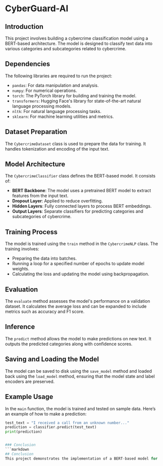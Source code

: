 # CyberGuard-AI

## Introduction
This project involves building a cybercrime classification model using a BERT-based architecture. The model is designed to classify text data into various categories and subcategories related to cybercrime.

## Dependencies
The following libraries are required to run the project:
- `pandas`: For data manipulation and analysis.
- `numpy`: For numerical operations.
- `torch`: The PyTorch library for building and training the model.
- `transformers`: Hugging Face's library for state-of-the-art natural language processing models.
- `nltk`: For natural language processing tasks.
- `sklearn`: For machine learning utilities and metrics.

## Dataset Preparation
The `CybercrimeDataset` class is used to prepare the data for training. It handles tokenization and encoding of the input text.

## Model Architecture
The `CybercrimeClassifier` class defines the BERT-based model. It consists of:
- **BERT Backbone**: The model uses a pretrained BERT model to extract features from the input text.
- **Dropout Layer**: Applied to reduce overfitting.
- **Hidden Layers**: Fully connected layers to process BERT embeddings.
- **Output Layers**: Separate classifiers for predicting categories and subcategories of cybercrime.

## Training Process
The model is trained using the `train` method in the `CybercrimeNLP` class. The training involves:
- Preparing the data into batches.
- Running a loop for a specified number of epochs to update model weights.
- Calculating the loss and updating the model using backpropagation.

## Evaluation
The `evaluate` method assesses the model's performance on a validation dataset. It calculates the average loss and can be expanded to include metrics such as accuracy and F1 score.

## Inference
The `predict` method allows the model to make predictions on new text. It outputs the predicted categories along with confidence scores.

## Saving and Loading the Model
The model can be saved to disk using the `save_model` method and loaded back using the `load_model` method, ensuring that the model state and label encoders are preserved.

## Example Usage
In the `main` function, the model is trained and tested on sample data. Here’s an example of how to make a prediction:
```python
test_text = "I received a call from an unknown number..."
prediction = classifier.predict(test_text)
print(prediction)


### Conclusion
```markdown
## Conclusion
This project demonstrates the implementation of a BERT-based model for cybercrime text classification, highlighting the potential of deep learning in tackling cybersecurity issues.
